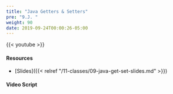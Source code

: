 ```yaml
---
title: "Java Getters & Setters"
pre: "9.J. "
weight: 90
date: 2019-09-24T00:00:26-05:00
---
```


{{< youtube  >}}

#### Resources

* [Slides]({{< relref "/11-classes/09-java-get-set-slides.md" >}})

#### Video Script
